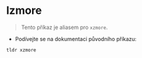 # lzmore

> Tento příkaz je aliasem pro `xzmore`.

- Podívejte se na dokumentaci původního příkazu:

`tldr xzmore`
